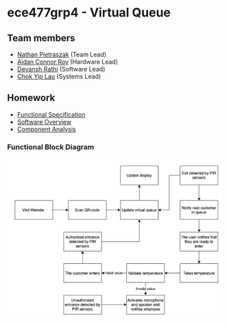 # ece477grp4 - Virtual Queue
## Team members
* [Nathan Pietraszak](https://github.com/natepzak) (Team Lead)
* [Aidan Connor Roy](https://github.com/aidanroy0) (Hardware Lead)
* [Devansh Rathi](https://github.com/DevanshRathi1) (Software Lead)
* [Chok Yip Lau](https://github.com/lauchokyip) (Systems Lead)

## Homework 
* [Functional Specification](HW/ECE477HW2.pdf)
* [Software Overview](HW/ECE477HW3.pdf)
* [Component Analysis](HW/ECE477HW4.pdf)

### Functional Block Diagram
![Functional Block Diagram](image1.png)



